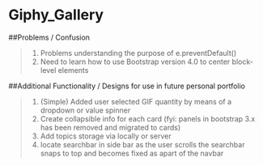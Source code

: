 # Giphy_Gallery

##Problems / Confusion
>1. Problems understanding the purpose of e.preventDefault()
>2. Need to learn how to use Bootstrap version 4.0 to center block-level elements

##Additional Functionality / Designs for use in future personal portfolio
>1. (Simple) Added user selected GIF quantity by means of a dropdown or value spinner
>2. Create collapsible info for each card (fyi: panels in bootstrap 3.x has been removed and migrated to cards)
>3. Add topics storage via locally or server
>4. locate searchbar in side bar as the user scrolls the searchbar snaps to top and becomes fixed as apart of the navbar
